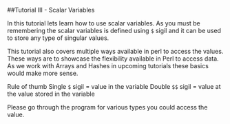 ##Tutorial III - Scalar Variables

In this tutorial lets learn how to use scalar variables. As you must be remembering the scalar
variables is defined using `$` sigil and it can be used to store any type of singular values.

This tutorial also covers multiple ways available in perl to access the values. These ways are to showcase the flexibility
available in Perl to access data. As we work with Arrays and Hashes in upcoming tutorials these basics would make more sense.

Rule of thumb
Single `$` sigil = value in the variable
Double `$$` sigil = value at the value stored in the variable

Please go through the program for various types you could access the value.
